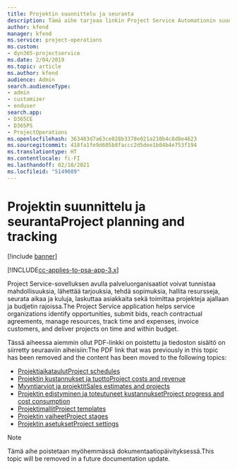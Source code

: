 ```yaml
---
title: Projektin suunnittelu ja seuranta
description: Tämä aihe tarjoaa linkin Project Service Automationin suunnitteluun ja seurantaan.
author: kfend
manager: kfend
ms.service: project-operations
ms.custom:
- dyn365-projectservice
ms.date: 2/04/2019
ms.topic: article
ms.author: kfend
audience: Admin
search.audienceType:
- admin
- customizer
- enduser
search.app:
- D365CE
- D365PS
- ProjectOperations
ms.openlocfilehash: 363483d7a63ce028b3378e021a210b4c8d8e4623
ms.sourcegitcommit: 418fa1fe9d605b8faccc2d5dee1b04b4e753f194
ms.translationtype: HT
ms.contentlocale: fi-FI
ms.lasthandoff: 02/10/2021
ms.locfileid: "5149089"
---
```

# <a name="project-planning-and-tracking"></a><span data-ttu-id="bac36-103">Projektin suunnittelu ja seuranta</span><span class="sxs-lookup"><span data-stu-id="bac36-103">Project planning and tracking</span></span>

[!include [banner](../../includes/psa-now-project-operations.md)]

[!INCLUDE[cc-applies-to-psa-app-3.x](../../includes/cc-applies-to-psa-app-3x.md)]

<span data-ttu-id="bac36-104">Project Service-sovelluksen avulla palveluorganisaatiot voivat tunnistaa mahdollisuuksia, lähettää tarjouksia, tehdä sopimuksia, hallita resursseja, seurata aikaa ja kuluja, laskuttaa asiakkaita sekä toimittaa projekteja ajallaan ja budjetin rajoissa.</span><span class="sxs-lookup"><span data-stu-id="bac36-104">The Project Service application helps service organizations identify opportunities, submit bids, reach contractual agreements, manage resources, track time and expenses, invoice customers, and deliver projects on time and within budget.</span></span> 

<span data-ttu-id="bac36-105">Tässä aiheessa aiemmin ollut PDF-linkki on poistettu ja tiedoston sisältö on siirretty seuraaviin aiheisiin:</span><span class="sxs-lookup"><span data-stu-id="bac36-105">The PDF link that was previously in this topic has been removed and the content has been moved to the following topics:</span></span>

- [<span data-ttu-id="bac36-106">Projektiaikataulut</span><span class="sxs-lookup"><span data-stu-id="bac36-106">Project schedules</span></span>](../project-creating.md)
- [<span data-ttu-id="bac36-107">Projektin kustannukset ja tuotto</span><span class="sxs-lookup"><span data-stu-id="bac36-107">Project costs and revenue</span></span>](../project-estimating.md)
- [<span data-ttu-id="bac36-108">Myyntiarviot ja projektit</span><span class="sxs-lookup"><span data-stu-id="bac36-108">Sales estimates and projects</span></span>](../project-leveraging.md)
- [<span data-ttu-id="bac36-109">Projektin edistyminen ja toteutuneet kustannukset</span><span class="sxs-lookup"><span data-stu-id="bac36-109">Project progress and cost consumption</span></span>](../project-tracking.md)
- [<span data-ttu-id="bac36-110">Projektimallit</span><span class="sxs-lookup"><span data-stu-id="bac36-110">Project templates</span></span>](../project-templates.md)
- [<span data-ttu-id="bac36-111">Projektin vaiheet</span><span class="sxs-lookup"><span data-stu-id="bac36-111">Project stages</span></span>](../project-stages.md)
- [<span data-ttu-id="bac36-112">Projektin asetukset</span><span class="sxs-lookup"><span data-stu-id="bac36-112">Project settings</span></span>](../project-settings.md)

> [!NOTE]
> <span data-ttu-id="bac36-113">Tämä aihe poistetaan myöhemmässä dokumentaatiopäivityksessä.</span><span class="sxs-lookup"><span data-stu-id="bac36-113">This topic will be removed in a future documentation update.</span></span> 
